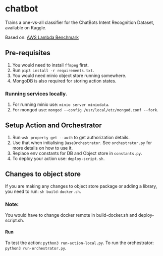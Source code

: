 # chatbot

Trains a one-vs-all classifier for the ChatBots Intent Recognition Dataset, available on Kaggle.

Based on: [AWS Lambda Benchmark](https://github.com/icanforce/Orion-OSDI22/tree/main/Benchmarks_AWS_Lambda/ChatBot)

## Pre-requisites

1. You would need to install `ffmpeg` first.
2. Run `pip3 install -r requirements.txt`.
3. You would need minio object store running somewhere.
4. MongoDB is also required for storing action states.

### Running services locally.

1. For running minio use: `minio server miniodata`.
2. For mongod use: `mongod --config /usr/local/etc/mongod.conf --fork`.

## Setup Action and Orchestrator

1. Run `wsk property get --auth` to get authorization details.
2. Use that when initialising `BaseOrchestrator`. See `orchestrator.py` for more details on how to use it.
3. Replace env constants for DB and Object store in `constants.py`.
4. To deploy your action use: `deploy-script.sh`.

## Changes to object store

If you are making any changes to object store package or adding a library, you need to run:
`sh build-docker.sh`.

### Note:

You would have to change docker remote in build-docker.sh and deploy-script.sh.

#### Run

To test the action: `python3 run-action-local.py`.
To run the orchestrator: `python3 run-orchestrator.py`.
